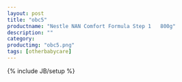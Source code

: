 ```yaml
---
layout: post
title: "obc5"
productname: "Nestle NAN Comfort Formula Step 1   800g"
description: ""
category: 
productimg: "obc5.png"
tags: [otherbabycare]
---
```

{% include JB/setup %}
